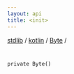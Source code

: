 ```yaml
---
layout: api
title: <init>
---
```

[stdlib](../../index.md) / [kotlin](../index.md) / [Byte](index.md) / [<init>](_init_.md)

# <init>

```
private Byte()
```

